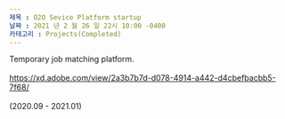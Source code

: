 ```yaml
---
제목 : O2O Sevice Platform startup
날짜 : 2021 년 2 월 26 일 22시 10:00 -0400 
카테고리 : Projects(Completed)
---
```

 Temporary job matching platform. 
 <br><br>
https://xd.adobe.com/view/2a3b7b7d-d078-4914-a442-d4cbefbacbb5-7f68/
<br><br>
(2020.09 - 2021.01)

